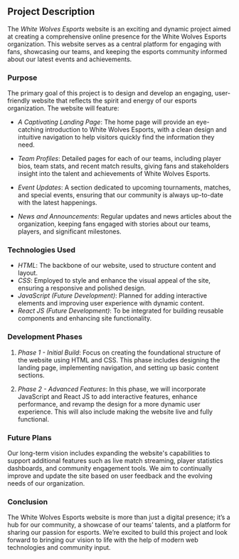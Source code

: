## Project Description

The *White Wolves Esports* website is an exciting and dynamic project aimed at creating a comprehensive online presence for the White Wolves Esports organization. This website serves as a central platform for engaging with fans, showcasing our teams, and keeping the esports community informed about our latest events and achievements.

### Purpose

The primary goal of this project is to design and develop an engaging, user-friendly website that reflects the spirit and energy of our esports organization. The website will feature:

- *A Captivating Landing Page*: The home page will provide an eye-catching introduction to White Wolves Esports, with a clean design and intuitive navigation to help visitors quickly find the information they need.

- *Team Profiles*: Detailed pages for each of our teams, including player bios, team stats, and recent match results, giving fans and stakeholders insight into the talent and achievements of White Wolves Esports.

- *Event Updates*: A section dedicated to upcoming tournaments, matches, and special events, ensuring that our community is always up-to-date with the latest happenings.

- *News and Announcements*: Regular updates and news articles about the organization, keeping fans engaged with stories about our teams, players, and significant milestones.

### Technologies Used

- *HTML*: The backbone of our website, used to structure content and layout.
- *CSS*: Employed to style and enhance the visual appeal of the site, ensuring a responsive and polished design.
- *JavaScript (Future Development)*: Planned for adding interactive elements and improving user experience with dynamic content.
- *React JS (Future Development)*: To be integrated for building reusable components and enhancing site functionality.

### Development Phases

1. *Phase 1 - Initial Build*: Focus on creating the foundational structure of the website using HTML and CSS. This phase includes designing the landing page, implementing navigation, and setting up basic content sections.

2. *Phase 2 - Advanced Features*: In this phase, we will incorporate JavaScript and React JS to add interactive features, enhance performance, and revamp the design for a more dynamic user experience. This will also include making the website live and fully functional.

### Future Plans

Our long-term vision includes expanding the website's capabilities to support additional features such as live match streaming, player statistics dashboards, and community engagement tools. We aim to continually improve and update the site based on user feedback and the evolving needs of our organization.

### Conclusion

The White Wolves Esports website is more than just a digital presence; it’s a hub for our community, a showcase of our teams’ talents, and a platform for sharing our passion for esports. We’re excited to build this project and look forward to bringing our vision to life with the help of modern web technologies and community input.
